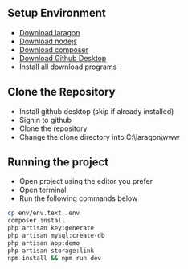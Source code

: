 
## Setup Environment

- [Download laragon](https://github.com/leokhoa/laragon/releases/download/6.0.0/laragon-wamp.exe)
- [Download nodejs](https://nodejs.org/dist/v18.12.1/node-v18.12.1-x64.msi)
- [Download composer](https://getcomposer.org/Composer-Setup.exe)
- [Download Github Desktop](https://central.github.com/deployments/desktop/desktop/latest/win32)
- Install all download programs
## Clone the Repository

- Install github desktop (skip if already installed)
- Signin to github
- Clone the repository
- Change the clone directory into C:\laragon\www

## Running the project

- Open project using the editor you prefer
- Open terminal
- Run the following commands below 

```bash
cp env/env.text .env 
composer install 
php artisan key:generate 
php artisan mysql:create-db
php artisan app:demo
php artisan storage:link 
npm install && npm run dev

```